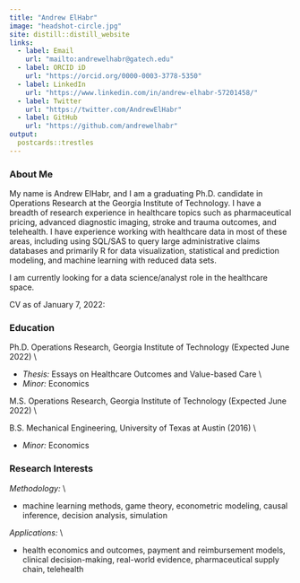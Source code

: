 ```yaml
---
title: "Andrew ElHabr"
image: "headshot-circle.jpg"
site: distill::distill_website
links:
  - label: Email
    url: "mailto:andrewelhabr@gatech.edu"
  - label: ORCID iD
    url: "https://orcid.org/0000-0003-3778-5350"
  - label: LinkedIn
    url: "https://www.linkedin.com/in/andrew-elhabr-57201458/"
  - label: Twitter
    url: "https://twitter.com/AndrewElHabr"
  - label: GitHub
    url: "https://github.com/andrewelhabr"
output:
  postcards::trestles
---
```


### About Me

My name is Andrew ElHabr, and I am a graduating Ph.D. candidate in Operations Research at the Georgia Institute of Technology. I have a breadth of research experience in healthcare topics such as pharmaceutical pricing, advanced diagnostic imaging, stroke and trauma outcomes, and telehealth. I have experience working with healthcare data in most of these areas, including using SQL/SAS to query large administrative claims databases and primarily R for data visualization, statistical and prediction modeling, and machine learning with reduced data sets.

I am currently looking for a data science/analyst role in the healthcare space.

CV as of January 7, 2022: 

### Education

Ph.D. Operations Research, Georgia Institute of Technology (Expected June 2022) \
- *Thesis:* Essays on Healthcare Outcomes and Value-based Care \
- *Minor:* Economics

M.S. Operations Research, Georgia Institute of Technology (Expected June 2022) \

B.S. Mechanical Engineering, University of Texas at Austin (2016) \
- *Minor:* Economics

### Research Interests

*Methodology:* \
- machine learning methods, game theory, econometric modeling, causal inference, decision analysis, simulation

*Applications:* \
- health economics and outcomes, payment and reimbursement models, clinical decision-making, real-world evidence, pharmaceutical supply chain, telehealth
